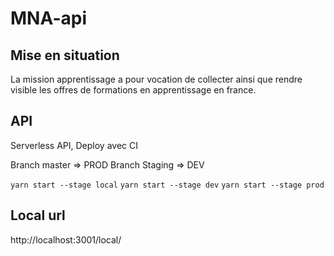 # MNA-api

## Mise en situation
La mission apprentissage a pour vocation de collecter ainsi que rendre visible les offres de formations en apprentissage en france.

## API

Serverless API, Deploy avec CI 

Branch master => PROD
Branch Staging => DEV


`yarn start --stage local`
`yarn start --stage dev`
`yarn start --stage prod`

## Local url

http://localhost:3001/local/


